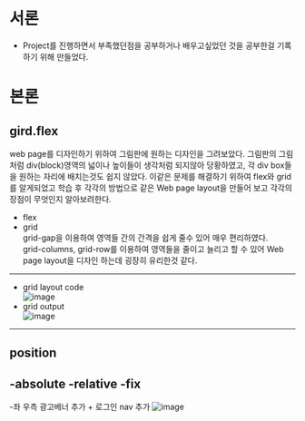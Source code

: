 # 서론 
- Project를 진행하면서 부족했던점을 공부하거나 배우고싶었던 것을 공부한걸 기록하기 위해 만들었다.
# 본론
## gird.flex
web page를 디자인하기 위하여 그림판에 원하는 디자인을 그려보았다.
그림판의 그림처럼 div(block)영역의 넓이나 높이들이 생각처럼 되지않아 당황하였고, 각 div box들을 원하는 자리에 배치는것도 쉽지 않았다.
이같은 문제를 해결하기 위하여 flex와 grid를 알게되었고 학습 후 각각의 방법으로 같은 Web page layout을 만들어 보고 각각의 장점이 무엇인지 알아보려한다.
- flex
- grid<br>
grid-gap을 이용하여 영역들 간의 간격을 쉽게 줄수 있어 매우 편리하였다.<br>
grid-columns, grid-row를 이용하여 영역들을 줄이고 늘리고 할 수 있어 Web page layout을 디자인 하는데 굉장히 유리한것 같다.

-------------------------------------------------------------------------------------------------------------------------------------------------------------------------
- grid layout code<br>
![image](https://user-images.githubusercontent.com/108508922/178519821-45151722-233f-4cfc-924c-1723ce80f4af.png)
- grid output<br>
![image](https://user-images.githubusercontent.com/108508922/178518837-7af58885-a3f6-450c-873c-36fdeb9b6356.png)

------------------------------------------------------------------------------------------------------------------------------------------------------------------------
## position
-absolute
-relative
-fix
------------------------------------------------------------------------------------------------------------------------------------------------------------------------
-좌 우측 광고베너 추가 + 로그인 nav 추가
![image](https://user-images.githubusercontent.com/108508922/179122412-947e9a58-73fd-4587-98e1-f0162a122957.png)

